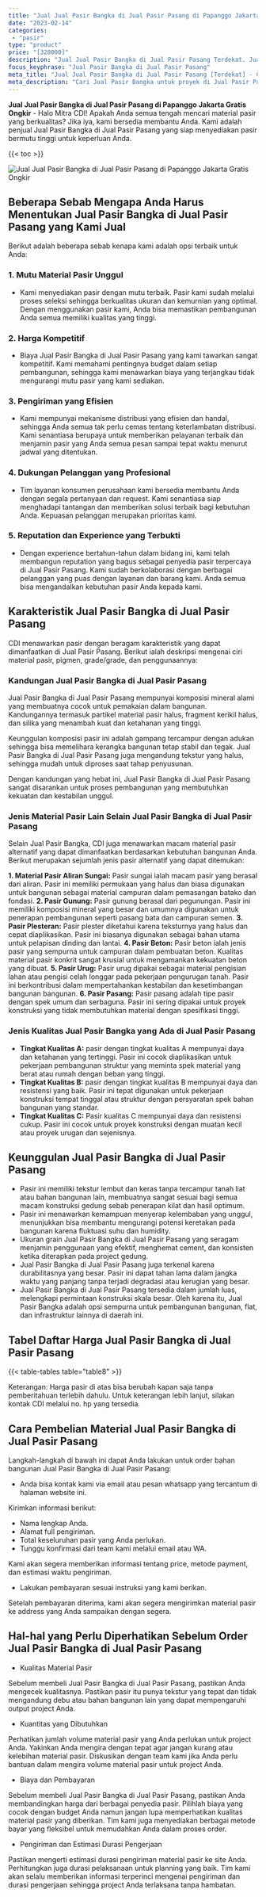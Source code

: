 ```yaml
---
title: "Jual Jual Pasir Bangka di Jual Pasir Pasang di Papanggo Jakarta Gratis Ongkir"
date: "2023-02-14"
categories:
 - "pasir"
type: "product"
price: "[320000]"
description: "Jual Jual Pasir Bangka di Jual Pasir Pasang Terdekat. Jual Pasir Bangka ini sering digunakan dalam proyek konstruksi sebagai bahan campuran yang berkualitas dan halus. Kontak kami untuk mendapatkan informasi lebih lanjut."
focus_keyphrase: "Jual Pasir Bangka di Jual Pasir Pasang"
meta_title: "Jual Jual Pasir Bangka di Jual Pasir Pasang [Terdekat] - CDI"
meta_description: "Cari Jual Pasir Bangka untuk proyek di Jual Pasir Pasang? Kami menyediakan Jual Pasir Bangka berkualitas untuk bahan campuran. Segera dapatkan penawaran terbaik."
---
```


**Jual Jual Pasir Bangka di Jual Pasir Pasang di Papanggo Jakarta Gratis Ongkir** - Halo Mitra CDI! Apakah Anda semua tengah mencari material pasir yang berkualitas? Jika iya, kami bersedia membantu Anda. Kami adalah penjual Jual Pasir Bangka di Jual Pasir Pasang yang siap menyediakan pasir bermutu tinggi untuk keperluan Anda.

{{< toc >}}

![Jual Jual Pasir Bangka di Jual Pasir Pasang di Papanggo Jakarta Gratis Ongkir](/images/pasir/pasir-bangunan-43.jpg)

## Beberapa Sebab Mengapa Anda Harus Menentukan Jual Pasir Bangka di Jual Pasir Pasang yang Kami Jual

Berikut adalah beberapa sebab kenapa kami adalah opsi terbaik untuk Anda:

### 1. Mutu Material Pasir Unggul

*   Kami menyediakan pasir dengan mutu terbaik. Pasir kami sudah melalui proses seleksi sehingga berkualitas ukuran dan kemurnian yang optimal. Dengan menggunakan pasir kami, Anda bisa memastikan pembangunan Anda semua memiliki kualitas yang tinggi.

### 2. Harga Kompetitif

*   Biaya Jual Pasir Bangka di Jual Pasir Pasang yang kami tawarkan sangat kompetitif. Kami memahami pentingnya budget dalam setiap pembangunan, sehingga kami menawarkan biaya yang terjangkau tidak mengurangi mutu pasir yang kami sediakan.

### 3. Pengiriman yang Efisien

*   Kami mempunyai mekanisme distribusi yang efisien dan handal, sehingga Anda semua tak perlu cemas tentang keterlambatan distribusi. Kami senantiasa berupaya untuk memberikan pelayanan terbaik dan menjamin pasir yang Anda semua pesan sampai tepat waktu menurut jadwal yang ditentukan.

### 4. Dukungan Pelanggan yang Profesional

*   Tim layanan konsumen perusahaan kami bersedia membantu Anda dengan segala pertanyaan dan request. Kami senantiasa siap menghadapi tantangan dan memberikan solusi terbaik bagi kebutuhan Anda. Kepuasan pelanggan merupakan prioritas kami.

### 5. Reputation dan Experience yang Terbukti

*   Dengan experience bertahun-tahun dalam bidang ini, kami telah membangun reputation yang bagus sebagai penyedia pasir terpercaya di Jual Pasir Pasang. Kami sudah berkolaborasi dengan berbagai pelanggan yang puas dengan layanan dan barang kami. Anda semua bisa mengandalkan kebutuhan pasir Anda kepada kami.

## Karakteristik Jual Pasir Bangka di Jual Pasir Pasang

CDI menawarkan pasir dengan beragam karakteristik yang dapat dimanfaatkan di Jual Pasir Pasang. Berikut ialah deskripsi mengenai ciri material pasir, pigmen, grade/grade, dan penggunaannya:

### Kandungan Jual Pasir Bangka di Jual Pasir Pasang

Jual Pasir Bangka di Jual Pasir Pasang mempunyai komposisi mineral alami yang membuatnya cocok untuk pemakaian dalam bangunan. Kandungannya termasuk partikel material pasir halus, fragment kerikil halus, dan silika yang menambah kuat dan ketahanan yang tinggi.

Keunggulan komposisi pasir ini adalah gampang tercampur dengan adukan sehingga bisa memelihara kerangka bangunan tetap stabil dan tegak. Jual Pasir Bangka di Jual Pasir Pasang juga mengandung tekstur yang halus, sehingga mudah untuk diproses saat tahap penyusunan.

Dengan kandungan yang hebat ini, Jual Pasir Bangka di Jual Pasir Pasang sangat disarankan untuk proses pembangunan yang membutuhkan kekuatan dan kestabilan unggul.

### Jenis Material Pasir Lain Selain Jual Pasir Bangka di Jual Pasir Pasang

Selain Jual Pasir Bangka, CDI juga menawarkan macam material pasir alternatif yang dapat dimanfaatkan berdasarkan kebutuhan bangunan Anda. Berikut merupakan sejumlah jenis pasir alternatif yang dapat ditemukan:

**1\. Material Pasir Aliran Sungai:** Pasir sungai ialah macam pasir yang berasal dari aliran. Pasir ini memiliki permukaan yang halus dan biasa digunakan untuk bangunan sebagai material campuran dalam pemasangan batako dan fondasi.
**2\. Pasir Gunung:** Pasir gunung berasal dari pegunungan. Pasir ini memiliki komposisi mineral yang besar dan umumnya digunakan untuk penerapan pembangunan seperti pasang bata dan campuran semen.
**3\. Pasir Plesteran:** Pasir plester diketahui karena teksturnya yang halus dan cepat diaplikasikan. Pasir ini biasanya digunakan sebagai bahan utama untuk pelapisan dinding dan lantai.
**4\. Pasir Beton:** Pasir beton ialah jenis pasir yang sempurna untuk campuran dalam pembuatan beton. Kualitas material pasir konkrit sangat krusial untuk mengamankan kekuatan beton yang dibuat.
**5\. Pasir Urug:** Pasir urug dipakai sebagai material pengisian lahan atau pengisi celah longgar pada pekerjaan pengurugan tanah. Pasir ini berkontribusi dalam mempertahankan kestabilan dan kesetimbangan bangunan bangunan.
**6\. Pasir Pasang:** Pasir pasang adalah tipe pasir dengan spek umum dan serbaguna. Pasir ini sering dipakai untuk proyek konstruksi yang tidak membutuhkan material dengan spesifikasi tinggi.

### Jenis Kualitas Jual Pasir Bangka yang Ada di Jual Pasir Pasang

*   **Tingkat Kualitas A:** pasir dengan tingkat kualitas A mempunyai daya dan ketahanan yang tertinggi. Pasir ini cocok diaplikasikan untuk pekerjaan pembangunan struktur yang meminta spek material yang berat atau rumah dengan beban yang tinggi.
*   **Tingkat Kualitas B:** pasir dengan tingkat kualitas B mempunyai daya dan resistensi yang baik. Pasir ini tepat digunakan untuk pekerjaan konstruksi tempat tinggal atau struktur dengan persyaratan spek bahan bangunan yang standar.
*   **Tingkat Kualitas C:** Pasir kualitas C mempunyai daya dan resistensi cukup. Pasir ini cocok untuk proyek konstruksi dengan muatan kecil atau proyek urugan dan sejenisnya.

## Keunggulan Jual Pasir Bangka di Jual Pasir Pasang

*   Pasir ini memiliki tekstur lembut dan keras tanpa tercampur tanah liat atau bahan bangunan lain, membuatnya sangat sesuai bagi semua macam konstruksi gedung sebab penerapan kilat dan hasil optimum.
*   Pasir ini menawarkan kemampuan menyerap kelembaban yang unggul, menunjukkan bisa membantu mengurangi potensi keretakan pada bangunan karena fluktuasi suhu dan humidity.
*   Ukuran grain Jual Pasir Bangka di Jual Pasir Pasang yang seragam menjamin penggunaan yang efektif, menghemat cement, dan konsisten ketika diterapkan pada project gedung.
*   Jual Pasir Bangka di Jual Pasir Pasang juga terkenal karena durabilitasnya yang besar. Pasir ini dapat tahan lama dalam jangka waktu yang panjang tanpa terjadi degradasi atau kerugian yang besar.
*   Jual Pasir Bangka di Jual Pasir Pasang tersedia dalam jumlah luas, melengkapi permintaan konstruksi skala besar. Oleh karena itu, Jual Pasir Bangka adalah opsi sempurna untuk pembangunan bangunan, flat, dan infrastruktur lainnya di daerah ini.

## Tabel Daftar Harga Jual Pasir Bangka di Jual Pasir Pasang

{{< table-tables table="table8" >}}

Keterangan: Harga pasir di atas bisa berubah kapan saja tanpa pemberitahuan terlebih dahulu. Untuk keterangan lebih lanjut, silakan kontak CDI melalui no. hp yang tersedia.

## Cara Pembelian Material Jual Pasir Bangka di Jual Pasir Pasang

Langkah-langkah di bawah ini dapat Anda lakukan untuk order bahan bangunan Jual Pasir Bangka di Jual Pasir Pasang:

*   Anda bisa kontak kami via email atau pesan whatsapp yang tercantum di halaman website ini.

Kirimkan informasi berikut:

*   Nama lengkap Anda.
*   Alamat full pengiriman.
*   Total keseluruhan pasir yang Anda perlukan.
*   Tunggu konfirmasi dari team kami melalui email atau WA.

Kami akan segera memberikan informasi tentang price, metode payment, dan estimasi waktu pengiriman.
*   Lakukan pembayaran sesuai instruksi yang kami berikan.

Setelah pembayaran diterima, kami akan segera mengirimkan material pasir ke address yang Anda sampaikan dengan segera.

## Hal-hal yang Perlu Diperhatikan Sebelum Order Jual Pasir Bangka di Jual Pasir Pasang

*   Kualitas Material Pasir

Sebelum membeli Jual Pasir Bangka di Jual Pasir Pasang, pastikan Anda mengecek kualitasnya. Pastikan pasir itu punya tekstur yang tepat dan tidak mengandung debu atau bahan bangunan lain yang dapat mempengaruhi output project Anda.
*   Kuantitas yang Dibutuhkan

Perhatikan jumlah volume material pasir yang Anda perlukan untuk project Anda. Yakinkan Anda mengira dengan tepat agar jangan kurang atau kelebihan material pasir. Diskusikan dengan team kami jika Anda perlu bantuan dalam mengira volume material pasir untuk project Anda.
*   Biaya dan Pembayaran

Sebelum membeli Jual Pasir Bangka di Jual Pasir Pasang, pastikan Anda membandingkan harga dari berbagai penyedia pasir. Pilihlah biaya yang cocok dengan budget Anda namun jangan lupa memperhatikan kualitas material pasir yang diberikan. Tim kami juga menyediakan berbagai metode bayar yang fleksibel untuk memudahkan Anda dalam proses order.
*   Pengiriman dan Estimasi Durasi Pengerjaan

Pastikan mengerti estimasi durasi pengiriman material pasir ke site Anda. Perhitungkan juga durasi pelaksanaan untuk planning yang baik. Tim kami akan selalu memberikan informasi terperinci mengenai pengiriman dan durasi pengerjaan sehingga project Anda terlaksana tanpa hambatan.